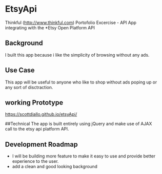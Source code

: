 # EtsyApi
Thinkful (http://www.thinkful.com) Portofolio Excercise - API App
integrating with the *Etsy Open Platform API

## Background
I built this app because i like the simplicity of browsing without any ads.

## Use Case
This app will be useful to anyone who like to shop without ads poping up or any sort of disctraction.

## working Prototype
https://scottdiallo.github.io/etsyApi/

##Technical
The app is built entirely using jQuery and make use of AJAX call to the etsy api platform API.

## Development Roadmap
* I will be building more feature to make it easy to use and provide better experience to the user.
* add a clean and good looking background
